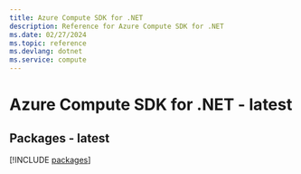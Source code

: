 ```yaml
---
title: Azure Compute SDK for .NET
description: Reference for Azure Compute SDK for .NET
ms.date: 02/27/2024
ms.topic: reference
ms.devlang: dotnet
ms.service: compute
---
```

# Azure Compute SDK for .NET - latest
## Packages - latest
[!INCLUDE [packages](compute-index.md)]